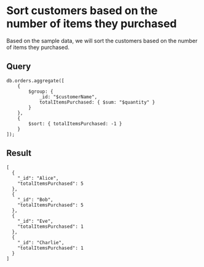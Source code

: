 # Sort customers based on the number of items they purchased

Based on the sample data, we will sort the customers based on the number of items they purchased.

## Query

```
db.orders.aggregate([
    {
        $group: {
            _id: "$customerName",
            totalItemsPurchased: { $sum: "$quantity" }
        }
    },
    {
        $sort: { totalItemsPurchased: -1 }
    }
]);
```

## Result

```
[
  {
    "_id": "Alice",
    "totalItemsPurchased": 5
  },
  {
    "_id": "Bob",
    "totalItemsPurchased": 5
  },
  {
    "_id": "Eve",
    "totalItemsPurchased": 1
  },
  {
    "_id": "Charlie",
    "totalItemsPurchased": 1
  }
]
```
